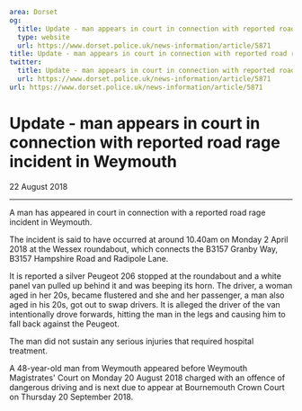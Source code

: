 ```yaml
area: Dorset
og:
  title: Update - man appears in court in connection with reported road rage incident in Weymouth
  type: website
  url: https://www.dorset.police.uk/news-information/article/5871
title: Update - man appears in court in connection with reported road rage incident in Weymouth |
twitter:
  title: Update - man appears in court in connection with reported road rage incident in Weymouth
  url: https://www.dorset.police.uk/news-information/article/5871
url: https://www.dorset.police.uk/news-information/article/5871
```

# Update - man appears in court in connection with reported road rage incident in Weymouth

22 August 2018

* * *

A man has appeared in court in connection with a reported road rage incident in Weymouth.

The incident is said to have occurred at around 10.40am on Monday 2 April 2018 at the Wessex roundabout, which connects the B3157 Granby Way, B3157 Hampshire Road and Radipole Lane.

It is reported a silver Peugeot 206 stopped at the roundabout and a white panel van pulled up behind it and was beeping its horn. The driver, a woman aged in her 20s, became flustered and she and her passenger, a man also aged in his 20s, got out to swap drivers. It is alleged the driver of the van intentionally drove forwards, hitting the man in the legs and causing him to fall back against the Peugeot.

The man did not sustain any serious injuries that required hospital treatment.

A 48-year-old man from Weymouth appeared before Weymouth Magistrates' Court on Monday 20 August 2018 charged with an offence of dangerous driving and is next due to appear at Bournemouth Crown Court on Thursday 20 September 2018.
